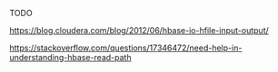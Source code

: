 TODO

https://blog.cloudera.com/blog/2012/06/hbase-io-hfile-input-output/

https://stackoverflow.com/questions/17346472/need-help-in-understanding-hbase-read-path
